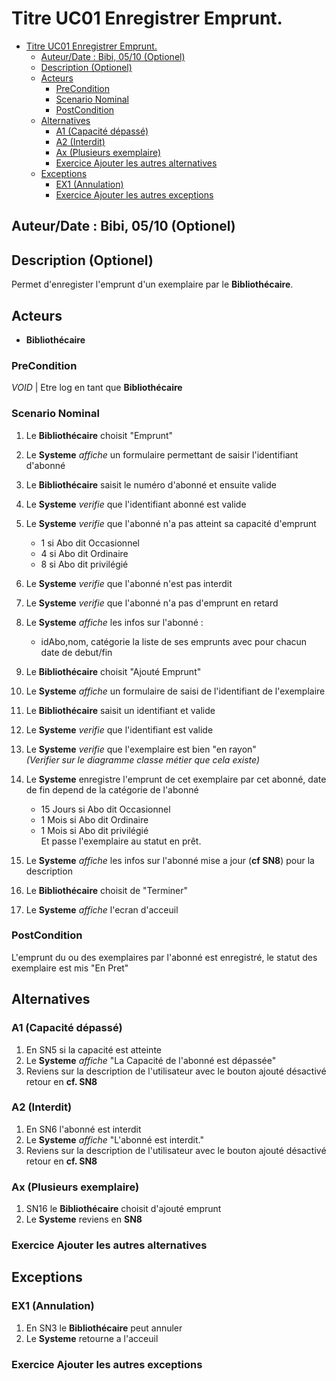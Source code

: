# Titre UC01 Enregistrer Emprunt.

- [Titre UC01 Enregistrer Emprunt.](#titre-uc01-enregistrer-emprunt)
  - [Auteur/Date : Bibi, 05/10 (Optionel)](#auteurdate--bibi-0510-optionel)
  - [Description (Optionel)](#description-optionel)
  - [Acteurs](#acteurs)
    - [PreCondition](#precondition)
    - [Scenario Nominal](#scenario-nominal)
    - [PostCondition](#postcondition)
  - [Alternatives](#alternatives)
    - [A1 (Capacité dépassé)](#a1-capacité-dépassé)
    - [A2 (Interdit)](#a2-interdit)
    - [Ax (Plusieurs exemplaire)](#ax-plusieurs-exemplaire)
    - [Exercice Ajouter les autres alternatives](#exercice-ajouter-les-autres-alternatives)
  - [Exceptions](#exceptions)
    - [EX1 (Annulation)](#ex1-annulation)
    - [Exercice Ajouter les autres exceptions](#exercice-ajouter-les-autres-exceptions)

## Auteur/Date : Bibi, 05/10 (Optionel)

## Description (Optionel)
Permet d'enregister l'emprunt d'un exemplaire par le **Bibliothécaire**.

## Acteurs  
- **Bibliothécaire**

### PreCondition
$VOID$ | Etre log en tant que **Bibliothécaire**

### Scenario Nominal

1. Le **Bibliothécaire** choisit "Emprunt"
2. Le **Systeme** *affiche* un formulaire permettant de saisir l'identifiant d'abonné
3. Le **Bibliothécaire** saisit le numéro d'abonné et ensuite valide
4. Le **Systeme** *verifie* que l'identifiant abonné est valide
5. Le **Systeme** *verifie* que l'abonné n'a pas atteint sa capacité d'emprunt
    - 1 si Abo dit Occasionnel
    - 4 si Abo dit Ordinaire
    - 8 si Abo dit privilégié
6. Le **Systeme** *verifie* que l'abonné n'est pas interdit
7. Le **Systeme** *verifie* que l'abonné n'a pas d'emprunt en retard
8. Le **Systeme** *affiche* les infos sur l'abonné :
   - idAbo,nom, catégorie la liste de ses emprunts avec pour chacun date de debut/fin
9. Le **Bibliothécaire** choisit "Ajouté Emprunt"
10. Le **Systeme** *affiche* un formulaire de saisi de l'identifiant de l'exemplaire
11. Le **Bibliothécaire** saisit un identifiant et valide
12. Le **Systeme** *verifie* que l'identifiant est valide
13. Le **Systeme** *verifie* que l'exemplaire est bien "en rayon"\
     *(Verifier sur le diagramme classe métier que cela existe)*
    
14. Le **Systeme** enregistre l'emprunt de cet exemplaire par cet abonné, date de fin depend de la catégorie de l'abonné
    - 15 Jours si Abo dit Occasionnel
    - 1 Mois si Abo dit Ordinaire
    - 1 Mois si Abo dit privilégié\
    Et passe l'exemplaire au statut en prêt.

15. Le **Systeme** *affiche* les infos sur l'abonné mise a jour (**cf SN8**) pour la description
16. Le **Bibliothécaire** choisit de "Terminer"
17. Le **Systeme** *affiche* l'ecran d'acceuil

### PostCondition
L'emprunt du ou des exemplaires par l'abonné est enregistré, le statut des exemplaire est mis "En Pret"

## Alternatives
### A1 (Capacité dépassé)
1. En SN5 si la capacité est atteinte
2. Le **Systeme** *affiche* "La Capacité de l'abonné est dépassée"
3. Reviens sur la description de l'utilisateur avec le bouton ajouté désactivé retour en **cf. SN8**

### A2 (Interdit)
1. En SN6 l'abonné est interdit
2. Le **Systeme** *affiche* "L'abonné est interdit."
3. Reviens sur la description de l'utilisateur avec le bouton ajouté désactivé retour en **cf. SN8**

### Ax (Plusieurs exemplaire)
1. SN16 le **Bibliothécaire** choisit d'ajouté emprunt
2. Le **Systeme** reviens en **SN8**

### Exercice Ajouter les autres alternatives

## Exceptions

### EX1 (Annulation)
1. En SN3 le **Bibliothécaire** peut annuler
2. Le **Systeme** retourne a l'acceuil

### Exercice Ajouter les autres exceptions